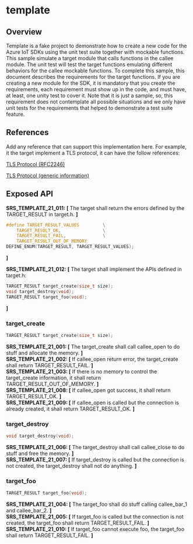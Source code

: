 template
=========

## Overview

Template is a fake project to demonstrate how to create a new code for the Azure IoT SDKs using the unit test suite together with mockable functions. This sample simulate a target module that calls functions in the callee module. The unit test will test the target functions emulating different behaviors for the callee mockable functions.
To complete this sample, this document describes the requirements for the target functions. If you are creating a new module for the SDK, it is mandatory that you create the requirements, each requirement must show up in the code, and must have, at least, one unity test to cover it.
Note that it is just a sample, so, this requirement does not contemplate all possible situations and we only have unit tests for the requirements that helped to demonstrate a test suite feature. 

## References

Add any reference that can support this implementation here. For example, it the target implement a TLS protocol, it can have the follow references:

[TLS Protocol (RFC2246)](https://www.ietf.org/rfc/rfc2246.txt)

[TLS Protocol (generic information)](https://en.wikipedia.org/wiki/Transport_Layer_Security)


## Exposed API

**SRS_TEMPLATE_21_011: [** The target shall return the errors defined by the TARGET_RESULT in target.h. **]**
```c
#define TARGET_RESULT_VALUES         \
    TARGET_RESULT_OK,                \
    TARGET_RESULT_FAIL,              \
    TARGET_RESULT_OUT_OF_MEMORY
DEFINE_ENUM(TARGET_RESULT, TARGET_RESULT_VALUES);
```
**]**  

**SRS_TEMPLATE_21_012: [** The target shall implement the APIs defined in target.h:
```c
TARGET_RESULT target_create(size_t size);
void target_destroy(void);
TARGET_RESULT target_foo(void);
```
**]**  


###  target_create
```c
TARGET_RESULT target_create(size_t size);
```

**SRS_TEMPLATE_21_001: [** The target_create shall call callee_open to do stuff and allocate the memory. **]**  
**SRS_TEMPLATE_21_002: [** If callee_open return error, the target_create shall return TARGET_RESULT_FAIL. **]**  
**SRS_TEMPLATE_21_003: [** If there is no memory to control the target_create information, it shall return TARGET_RESULT_OUT_OF_MEMORY. **]**  
**SRS_TEMPLATE_21_008: [** If callee_open got success, it shall return TARGET_RESULT_OK. **]**  
**SRS_TEMPLATE_21_009: [** If callee_open is called but the connection is already created, it shall return TARGET_RESULT_OK. **]**  


###  target_destroy
```c
void target_destroy(void);
```

**SRS_TEMPLATE_21_006: [** The target_destroy shall call callee_close to do stuff and free the memory. **]**  
**SRS_TEMPLATE_21_007: [** If target_destroy is called but the connection is not created, the target_destroy shall not do anything. **]**  


###  target_foo
```c
TARGET_RESULT target_foo(void);
```

**SRS_TEMPLATE_21_004: [** The target_foo shall do stuff calling callee_bar_1 and callee_bar_2. **]**  
**SRS_TEMPLATE_21_005: [** If target_foo is called but the connection is not created, the target_foo shall return TARGET_RESULT_FAIL. **]**  
**SRS_TEMPLATE_21_010: [** If target_foo cannot execute foo, the target_foo shall return TARGET_RESULT_FAIL. **]**  

        